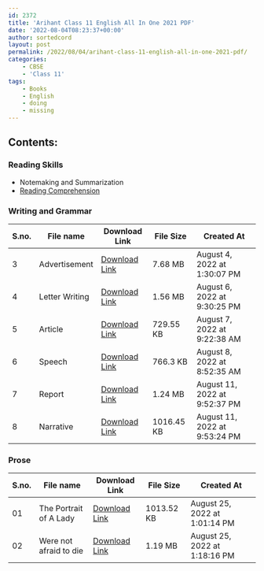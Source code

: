 ```yaml
---
id: 2372
title: 'Arihant Class 11 English All In One 2021 PDF'
date: '2022-08-04T08:23:37+00:00'
author: sortedcord
layout: post
permalink: /2022/08/04/arihant-class-11-english-all-in-one-2021-pdf/
categories:
    - CBSE
    - 'Class 11'
tags:
    - Books
    - English
    - doing
    - missing
---
```


## Contents:

### Reading Skills
- Notemaking and Summarization
- [Reading Comprehension](https://drive.google.com/uc?export=download&id=18oSDdAYPhmN_GKgF6G-cDm7isPhHj2Qs)


### Writing and Grammar

| S.no. | File name      | Download Link                              | File Size  | Created At                    |
|-------|----------------|--------------------------------------------|------------|-------------------------------|
| 3     | Advertisement  | [Download Link](https://shorturl.at/dlopt) | 7.68 MB    | August 4, 2022 at 1:30:07 PM  |
| 4     | Letter Writing | [Download Link](https://shorturl.at/KL034) | 1.56 MB    | August 6, 2022 at 9:30:25 PM  |
| 5     | Article        | [Download Link](https://shorturl.at/cDZ79) | 729.55 KB  | August 7, 2022 at 9:22:38 AM  |
| 6     | Speech         | [Download Link](https://shorturl.at/gxEVW) | 766.3 KB   | August 8, 2022 at 8:52:35 AM  |
| 7     | Report         | [Download Link](https://shorturl.at/AQSW0) | 1.24 MB    | August 11, 2022 at 9:52:37 PM |
| 8     | Narrative      | [Download Link](https://shorturl.at/agKNX) | 1016.45 KB | August 11, 2022 at 9:53:24 PM |

### Prose


| S.no. | File name              | Download Link                              | File Size  | Created At                    |
|-------|------------------------|--------------------------------------------|------------|-------------------------------|
| 01    | The Portrait of A Lady | [Download Link](https://shorturl.at/alnyZ) | 1013.52 KB | August 25, 2022 at 1:01:14 PM |
| 02    | Were not afraid to die | [Download Link](https://shorturl.at/eHW35) | 1.19 MB    | August 25, 2022 at 1:18:16 PM |

